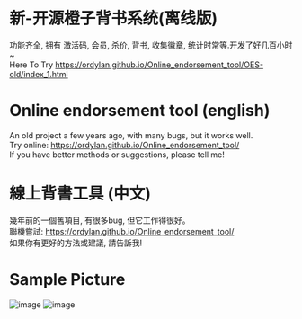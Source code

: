 # 新-开源橙子背书系统(离线版)
功能齐全, 拥有 激活码, 会员, 杀价, 背书, 收集徽章, 统计时常等.开发了好几百小时~   
Here To Try https://ordylan.github.io/Online_endorsement_tool/OES-old/index_1.html  

# Online endorsement tool (english)
An old project a few years ago, with many bugs, but it works well.<br>
Try online: https://ordylan.github.io/Online_endorsement_tool/<br>
If you have better methods or suggestions, please tell me!<br>

# 線上背書工具 (中文) 
幾年前的一個舊項目, 有很多bug, 但它工作得很好。<br>
聯機嘗試: https://ordylan.github.io/Online_endorsement_tool/<br>
如果你有更好的方法或建議, 請告訴我!<br>

# Sample Picture
![image](https://user-images.githubusercontent.com/56828391/195982898-4ff61f51-6e0f-4fc2-8a30-9f68e52f6f2f.png)
![image](https://user-images.githubusercontent.com/56828391/195982885-4e5e9358-c83e-43bf-817c-5ebbe99d51aa.png)
